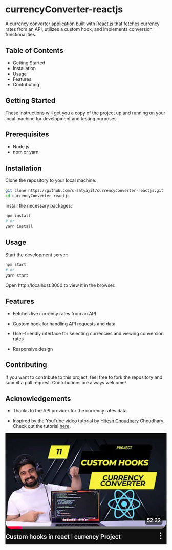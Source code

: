 # currencyConverter-reactjs

A currency converter application built with React.js that fetches currency rates from an API, utilizes a custom hook, and implements conversion functionalities.

## Table of Contents

- Getting Started
- Installation
- Usage
- Features
- Contributing

## Getting Started

These instructions will get you a copy of the project up and running on your local machine for development and testing purposes.

## Prerequisites

- Node.js
- npm or yarn

## Installation

Clone the repository to your local machine:

```Bash
git clone https://github.com/s-satyajit/currencyConverter-reactjs.git
cd currencyConverter-reactjs
```

Install the necessary packages:

```Bash
npm install
# or
yarn install
```

## Usage
Start the development server:

```Bash 
npm start
# or
yarn start
```

Open http://localhost:3000 to view it in the browser.

## Features

- Fetches live currency rates from an API

- Custom hook for handling API requests and data

- User-friendly interface for selecting currencies and viewing conversion rates

- Responsive design

## Contributing

If you want to contribute to this project, feel free to fork the repository and submit a pull request. Contributions are always welcome!

## Acknowledgements

- Thanks to the API provider for the currency rates data.

- Inspired by the YouTube video tutorial by <a href="https://github.com/hiteshchoudhary">Hitesh Choudhary</a> Choudhary. Check out the tutorial <a href="https://youtu.be/0B6_GWvT2vs?si=eJ2G-pXJofkS826k">here</a>.

![Hitesh Choudhary's tutorial](image.png)


